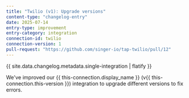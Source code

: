 ```yaml
---
title: "Twilio (v1): Upgrade versions"
content-type: "changelog-entry"
date: 2025-07-14
entry-type: improvement
entry-category: integration
connection-id: twilio
connection-version: 1
pull-request: "https://github.com/singer-io/tap-twilio/pull/12"
---
```

{{ site.data.changelog.metadata.single-integration | flatify }}

We've improved our {{ this-connection.display_name }} (v{{ this-connection.this-version }}) integration to upgrade different versions to fix errors.